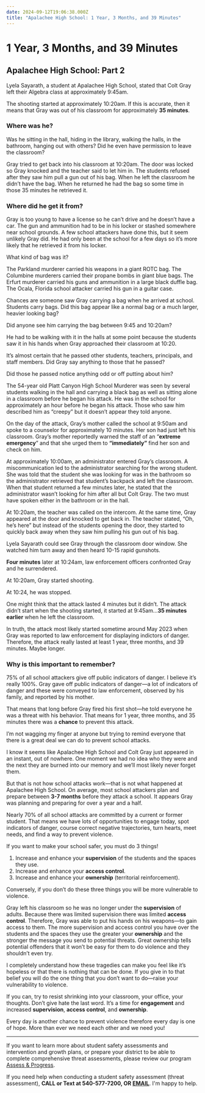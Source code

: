 ```yaml
---
date: 2024-09-12T19:06:38.000Z
title: "Apalachee High School: 1 Year, 3 Months, and 39 Minutes"
---
```


# 1 Year, 3 Months, and 39 Minutes

## Apalachee High School: Part 2

Lyela Sayarath, a student at Apalachee High School, stated that Colt Gray left their Algebra class at approximately 9:45am.

The shooting started at approximately 10:20am. If this is accurate, then it means that Gray was out of his classroom for approximately **35 minutes**.

### Where was he?

Was he sitting in the hall, hiding in the library, walking the halls, in the bathroom, hanging out with others? Did he even have permission to leave the classroom?

Gray tried to get back into his classroom at 10:20am. The door was locked so Gray knocked and the teacher said to let him in. The students refused after they saw him pull a gun out of his bag. When he left the classroom he didn’t have the bag. When he returned he had the bag so some time in those 35 minutes he retrieved it.

### Where did he get it from?

Gray is too young to have a license so he can’t drive and he doesn’t have a car. The gun and ammunition had to be in his locker or stashed somewhere near school grounds. A few school attackers have done this, but it seem unlikely Gray did. He had only been at the school for a few days so it’s more likely that he retrieved it from his locker.

What kind of bag was it?

The Parkland murderer carried his weapons in a giant ROTC bag. The Columbine murderers carried their propane bombs in giant blue bags. The Erfurt murderer carried his guns and ammunition in a large black duffle bag. The Ocala, Florida school attacker carried his gun in a guitar case.

Chances are someone saw Gray carrying a bag when he arrived at school. Students carry bags. Did this bag appear like a normal bag or a much larger, heavier looking bag?

Did anyone see him carrying the bag between 9:45 and 10:20am?

He had to be walking with it in the halls at some point because the students saw it in his hands when Gray approached their classroom at 10:20.

It’s almost certain that he passed other students, teachers, principals, and staff members. Did Gray say anything to those that he passed?

Did those he passed notice anything odd or off putting about him?

The 54-year old Platt Canyon High School Murderer was seen by several students walking in the hall and carrying a black bag as well as sitting alone in a classroom before he began his attack. He was in the school for approximately an hour before he began his attack. Those who saw him described him as “creepy” but it doesn’t appear they told anyone.

On the day of the attack, Gray’s mother called the school at 9:50am and spoke to a counselor for approximately 10 minutes. Her son had just left his classroom. Gray’s mother reportedly warned the staff of an “**extreme emergency**” and that she urged them to **“immediately”** find her son and check on him.

At approximately 10:00am, an administrator entered Gray’s classroom. A miscommunication led to the administrator searching for the wrong student. She was told that the student she was looking for was in the bathroom so the administrator retrieved that student’s backpack and left the classroom. When that student returned a few minutes later, he stated that the administrator wasn’t looking for him after all but Colt Gray. The two must have spoken either in the bathroom or in the hall.

At 10:20am, the teacher was called on the intercom. At the same time, Gray appeared at the door and knocked to get back in. The teacher stated, “Oh, he’s here” but instead of the students opening the door, they started to quickly back away when they saw him pulling his gun out of his bag.

Lyela Sayarath could see Gray through the classroom door window. She watched him turn away and then heard 10-15 rapid gunshots.

**Four minutes** later at 10:24am, law enforcement officers confronted Gray and he surrendered.

At 10:20am, Gray started shooting.

At 10:24, he was stopped.

One might think that the attack lasted 4 minutes but it didn’t. The attack didn’t start when the shooting started, it started at 9:45am…**35 minutes earlier** when he left the classroom.

In truth, the attack most likely started sometime around May 2023 when Gray was reported to law enforcement for displaying indictors of danger. Therefore, the attack really lasted at least 1 year, three months, and 39 minutes. Maybe longer.

### Why is this important to remember?

75% of all school attackers give off public indicators of danger. I believe it’s really 100%. Gray gave off public indicators of danger—a lot of indicators of danger and these were conveyed to law enforcement, observed by his family, and reported by his mother.

That means that long before Gray fired his first shot—he told everyone he was a threat with his behavior. That means for 1 year, three months, and 35 minutes there was a **chance** to prevent this attack.

I’m not wagging my finger at anyone but trying to remind everyone that there is a great deal we can do to prevent school attacks.

I know it seems like Apalachee High School and Colt Gray just appeared in an instant, out of nowhere. One moment we had no idea who they were and the next they are burned into our memory and we’ll most likely never forget them.

But that is not how school attacks work—that is not what happened at Apalachee High School. On average, most school attackers plan and prepare between **3-7 months** before they attack a school. It appears Gray was planning and preparing for over a year and a half.

Nearly 70% of all school attacks are committed by a current or former student. That means we have lots of opportunities to engage today, spot indicators of danger, course correct negative trajectories, turn hearts, meet needs, and find a way to prevent violence.

If you want to make your school safer, you must do 3 things!

1. Increase and enhance your **supervision** of the students and the spaces they use.
2. Increase and enhance your **access control**.
3. Increase and enhance your **ownership** (territorial reinforcement).

Conversely, if you don’t do these three things you will be more vulnerable to violence.

Gray left his classroom so he was no longer under the **supervision** of adults. Because there was limited supervision there was limited **access control**. Therefore, Gray was able to put his hands on his weapons—to gain access to them. The more supervision and access control you have over the students and the spaces they use the greater your **ownership** and the stronger the message you send to potential threats. Great ownership tells potential offenders that it won’t be easy for them to do violence and they shouldn’t even try.

I completely understand how these tragedies can make you feel like it’s hopeless or that there is nothing that can be done. If you give in to that belief you will do the one thing that you don’t want to do—raise your vulnerability to violence.

If you can, try to resist shrinking into your classroom, your office, your thoughts. Don’t give hate the last word. It’s a time for **engagement** and increased **supervision**, **access control**, and **ownership**.

Every day is another chance to prevent violence therefore every day is one of hope. More than ever we need each other and we need you!

---

If you want to learn more about student safety assessments and intervention and growth plans, or prepare your district to be able to complete comprehensive threat assessments, please review our program [Assess & Progress](https://donshomette.com/assess-and-progress-student-threat-assessments.html).

If you need help when conducting a student safety assessment (threat assessment), **CALL or Text at 540-577-7200, OR [EMAIL](mailto:don@donshomette.com)**. I'm happy to help.
